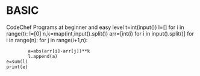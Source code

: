 # BASIC
CodeChef Programs at beginner and easy level
t=int(input())
l=[]
for i in range(t):
    l=[0]
    n,k=map(int,input().split())
    arr=[int(i) for i in input().split()]
    for i in range(n):
        for j in range(i+1,n):
            
            a=abs(arr[i]-arr[j])**k 
            l.append(a) 
    e=sum(l)
    print(e)
